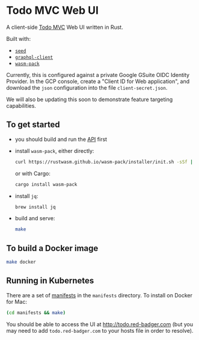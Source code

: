 # Todo MVC Web UI

A client-side [Todo MVC][todomvc] Web UI written in Rust.

Built with:

- [`seed`][seed]
- [`graphql-client`][graphql-client]
- [`wasm-pack`][wasm-pack]

Currently, this is configured against a private Google GSuite OIDC Identity Provider.
In the GCP console, create a "Client ID for Web application", and download the `json` configuration into the file `client-secret.json`.

We will also be updating this soon to demonstrate feature targeting capabilities.

## To get started

- you should build and run the [API](../api/README.md) first

- install `wasm-pack`, either directly:

  ```sh
  curl https://rustwasm.github.io/wasm-pack/installer/init.sh -sSf | sh
  ```

  or with Cargo:

  ```sh
  cargo install wasm-pack
  ```

- install `jq`:

  ```sh
  brew install jq
  ```

- build and serve:

  ```sh
  make
  ```

## To build a Docker image

```sh
make docker
```

## Running in Kubernetes

There are a set of [manifests](./manifests) in the `manifests` directory. To install on Docker for Mac:

```sh
(cd manifests && make)
```

You should be able to access the UI at http://todo.red-badger.com (but you may need to add `todo.red-badger.com` to your hosts file in order to resolve).

[graphql-client]: https://github.com/graphql-rust/graphql-client
[seed]: https://github.com/seed-rs/seed
[todomvc]: http://todomvc.com/
[wasm-pack]: https://rustwasm.github.io/wasm-pack/
